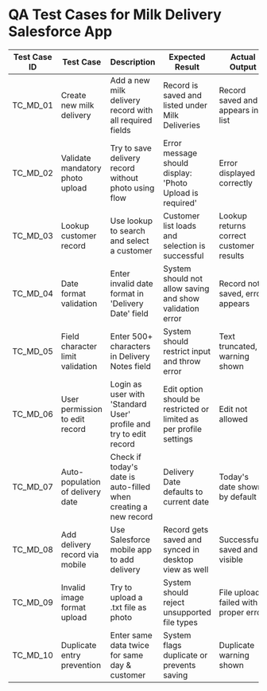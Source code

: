 # QA Test Cases for Milk Delivery Salesforce App

| Test Case ID | Test Case | Description | Expected Result | Actual Output | Status | Comment |
|-|-|-|-|-|-|-|
| TC_MD_01 | Create new milk delivery | Add a new milk delivery record with all required fields | Record is saved and listed under Milk Deliveries | Record saved and appears in list | Pass | Works as expected |
| TC_MD_02 | Validate mandatory photo upload | Try to save delivery record without photo using flow | Error message should display: 'Photo Upload is required' | Error displayed correctly | Pass | Validation rule working fine |
| TC_MD_03 | Lookup customer record | Use lookup to search and select a customer | Customer list loads and selection is successful | Lookup returns correct customer results | Pass | Lookup field functioning well |
| TC_MD_04 | Date format validation | Enter invalid date format in 'Delivery Date' field | System should not allow saving and show validation error | Record not saved, error appears | Pass | Correct date validation |
| TC_MD_05 | Field character limit validation | Enter 500+ characters in Delivery Notes field | System should restrict input and throw error | Text truncated, warning shown | Pass | Limit enforced |
| TC_MD_06 | User permission to edit record | Login as user with 'Standard User' profile and try to edit record | Edit option should be restricted or limited as per profile settings | Edit not allowed | Pass | Role restriction working |
| TC_MD_07 | Auto-population of delivery date | Check if today's date is auto-filled when creating a new record | Delivery Date defaults to current date | Today's date shown by default | Pass | Expected behavior |
| TC_MD_08 | Add delivery record via mobile | Use Salesforce mobile app to add delivery | Record gets saved and synced in desktop view as well | Successfully saved and visible | Pass | Mobile app compatible |
| TC_MD_09 | Invalid image format upload | Try to upload a .txt file as photo | System should reject unsupported file types | File upload failed with proper error | Pass | File type check in place |
| TC_MD_10 | Duplicate entry prevention | Enter same data twice for same day & customer | System flags duplicate or prevents saving | Duplicate warning shown | Pass | Duplicate logic works |
